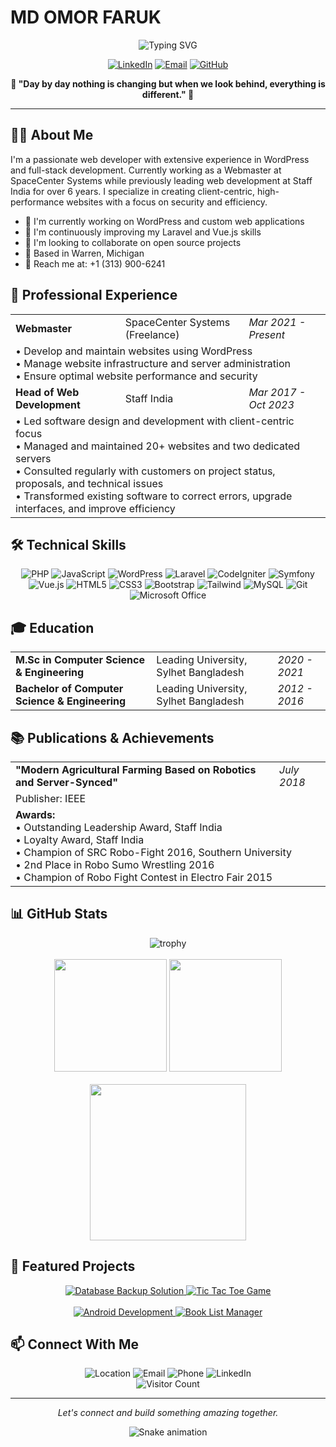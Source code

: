 # MD OMOR FARUK

<div align="center">
  <img src="https://readme-typing-svg.herokuapp.com?font=Fira+Code&weight=500&size=30&pause=1000&color=3584E4&center=true&vCenter=true&random=false&width=600&height=100&lines=Web+Developer;WordPress+Specialist;Full-Stack+Engineer" alt="Typing SVG" />
</div>

<p align="center">
  <a href="https://www.linkedin.com/in/mdomor-faruk"><img src="https://img.shields.io/badge/LinkedIn-0077B5?style=for-the-badge&logo=linkedin&logoColor=white" alt="LinkedIn"></a>
  <a href="mailto:mdomorfaruk.lu.cse@gmail.com"><img src="https://img.shields.io/badge/Email-D14836?style=for-the-badge&logo=gmail&logoColor=white" alt="Email"></a>
  <a href="https://github.com/mdomorfarukse"><img src="https://img.shields.io/badge/GitHub-100000?style=for-the-badge&logo=github&logoColor=white" alt="GitHub"></a>
</p>

<p align="center">
  <b>🌟 "Day by day nothing is changing but when we look behind, everything is different." 🌟</b>
</p>

---

## 👨‍💻 About Me

I'm a passionate web developer with extensive experience in WordPress and full-stack development. Currently working as a Webmaster at SpaceCenter Systems while previously leading web development at Staff India for over 6 years. I specialize in creating client-centric, high-performance websites with a focus on security and efficiency.

- 🔭 I'm currently working on WordPress and custom web applications
- 🌱 I'm continuously improving my Laravel and Vue.js skills
- 👯 I'm looking to collaborate on open source projects
- 📍 Based in Warren, Michigan
- 📱 Reach me at: +1 (313) 900-6241

## 💼 Professional Experience

<table>
  <tr>
    <td><b>Webmaster</b></td>
    <td>SpaceCenter Systems (Freelance)</td>
    <td><i>Mar 2021 - Present</i></td>
  </tr>
  <tr>
    <td colspan="3">
      • Develop and maintain websites using WordPress<br>
      • Manage website infrastructure and server administration<br>
      • Ensure optimal website performance and security
    </td>
  </tr>
  <tr>
    <td><b>Head of Web Development</b></td>
    <td>Staff India</td>
    <td><i>Mar 2017 - Oct 2023</i></td>
  </tr>
  <tr>
    <td colspan="3">
      • Led software design and development with client-centric focus<br>
      • Managed and maintained 20+ websites and two dedicated servers<br>
      • Consulted regularly with customers on project status, proposals, and technical issues<br>
      • Transformed existing software to correct errors, upgrade interfaces, and improve efficiency
    </td>
  </tr>
</table>

## 🛠️ Technical Skills

<p align="center">
  <img src="https://img.shields.io/badge/PHP-777BB4?style=for-the-badge&logo=php&logoColor=white" alt="PHP" />
  <img src="https://img.shields.io/badge/JavaScript-F7DF1E?style=for-the-badge&logo=javascript&logoColor=black" alt="JavaScript" />
  <img src="https://img.shields.io/badge/WordPress-21759B?style=for-the-badge&logo=wordpress&logoColor=white" alt="WordPress" />
  <img src="https://img.shields.io/badge/Laravel-FF2D20?style=for-the-badge&logo=laravel&logoColor=white" alt="Laravel" />
  <img src="https://img.shields.io/badge/CodeIgniter-EF4223?style=for-the-badge&logo=codeigniter&logoColor=white" alt="CodeIgniter" />
  <img src="https://img.shields.io/badge/Symfony-000000?style=for-the-badge&logo=symfony&logoColor=white" alt="Symfony" />
  <img src="https://img.shields.io/badge/Vue.js-4FC08D?style=for-the-badge&logo=vue.js&logoColor=white" alt="Vue.js" />
  <img src="https://img.shields.io/badge/HTML5-E34F26?style=for-the-badge&logo=html5&logoColor=white" alt="HTML5" />
  <img src="https://img.shields.io/badge/CSS3-1572B6?style=for-the-badge&logo=css3&logoColor=white" alt="CSS3" />
  <img src="https://img.shields.io/badge/Bootstrap-7952B3?style=for-the-badge&logo=bootstrap&logoColor=white" alt="Bootstrap" />
  <img src="https://img.shields.io/badge/Tailwind_CSS-38B2AC?style=for-the-badge&logo=tailwind-css&logoColor=white" alt="Tailwind" />
  <img src="https://img.shields.io/badge/MySQL-4479A1?style=for-the-badge&logo=mysql&logoColor=white" alt="MySQL" />
  <img src="https://img.shields.io/badge/Git-F05032?style=for-the-badge&logo=git&logoColor=white" alt="Git" />
  <img src="https://img.shields.io/badge/Microsoft_Office-D83B01?style=for-the-badge&logo=microsoft-office&logoColor=white" alt="Microsoft Office" />
</p>

## 🎓 Education

<table>
  <tr>
    <td><b>M.Sc in Computer Science & Engineering</b></td>
    <td>Leading University, Sylhet Bangladesh</td>
    <td><i>2020 - 2021</i></td>
  </tr>
  <tr>
    <td><b>Bachelor of Computer Science & Engineering</b></td>
    <td>Leading University, Sylhet Bangladesh</td>
    <td><i>2012 - 2016</i></td>
  </tr>
</table>

## 📚 Publications & Achievements

<table>
  <tr>
    <td colspan="2"><b>"Modern Agricultural Farming Based on Robotics and Server-Synced"</b></td>
    <td><i>July 2018</i></td>
  </tr>
  <tr>
    <td colspan="3">Publisher: IEEE</td>
  </tr>
  <tr>
    <td colspan="3">
      <b>Awards:</b><br>
      • Outstanding Leadership Award, Staff India<br>
      • Loyalty Award, Staff India<br>
      • Champion of SRC Robo-Fight 2016, Southern University<br>
      • 2nd Place in Robo Sumo Wrestling 2016<br>
      • Champion of Robo Fight Contest in Electro Fair 2015
    </td>
  </tr>
</table>

## 📊 GitHub Stats

<div align="center">
  <img src="https://github-profile-trophy.vercel.app/?username=mdomorfarukse&theme=darkhub&no-frame=true&row=1&column=6" alt="trophy" />
</div>
<br>
<div align="center">
  <img height="180em" src="https://github-readme-stats.vercel.app/api?username=mdomorfarukse&show_icons=true&theme=tokyonight&hide_border=true&count_private=true&include_all_commits=true" />
  <img height="180em" src="https://github-readme-stats.vercel.app/api/top-langs/?username=mdomorfarukse&layout=compact&theme=tokyonight&hide_border=true" />
</div>
<br>
<div align="center">
  <img height="250em" src="https://github-readme-streak-stats.herokuapp.com/?user=mdomorfarukse&theme=tokyonight&hide_border=true" />
</div>

## 📂 Featured Projects

<div align="center">
  <a href="https://github.com/mdomorfarukse/DatabaseBackupUsingPHP">
    <img src="https://github-readme-stats.vercel.app/api/pin/?username=mdomorfarukse&repo=DatabaseBackupUsingPHP&theme=tokyonight&hide_border=true" alt="Database Backup Solution" />
  </a>
  <a href="https://github.com/mdomorfarukse/Superman-Batman-Tic-Tac-Toe-Game">
    <img src="https://github-readme-stats.vercel.app/api/pin/?username=mdomorfarukse&repo=Superman-Batman-Tic-Tac-Toe-Game&theme=tokyonight&hide_border=true" alt="Tic Tac Toe Game" />
  </a>
</div>
<br>
<div align="center">
  <a href="https://github.com/mdomorfarukse/Android">
    <img src="https://github-readme-stats.vercel.app/api/pin/?username=mdomorfarukse&repo=Android&theme=tokyonight&hide_border=true" alt="Android Development" />
  </a>
  <a href="https://github.com/mdomorfarukse/book_list_razor">
    <img src="https://github-readme-stats.vercel.app/api/pin/?username=mdomorfarukse&repo=book_list_razor&theme=tokyonight&hide_border=true" alt="Book List Manager" />
  </a>
</div>

## 📫 Connect With Me

<div align="center">
  <img src="https://img.shields.io/badge/Location-Warren,%20MI-blue?style=for-the-badge" alt="Location" />
  <img src="https://img.shields.io/badge/Email-mdomorfaruk.lu.cse@gmail.com-red?style=for-the-badge" alt="Email" />
  <img src="https://img.shields.io/badge/Phone-%2B1%20(313)%20900--6241-green?style=for-the-badge" alt="Phone" />
  <img src="https://img.shields.io/badge/LinkedIn-mdomor--faruk-blue?style=for-the-badge&logo=linkedin" alt="LinkedIn" />
</div>

<div align="center">
  <img src="https://profile-counter.glitch.me/mdomorfarukse/count.svg" alt="Visitor Count" />
</div>

---

<div align="center">
  <p><i>Let's connect and build something amazing together.</i></p>
  <img src="https://raw.githubusercontent.com/mdomorfarukse/mdomorfarukse/output/github-contribution-grid-snake.svg" alt="Snake animation" />
</div>
